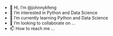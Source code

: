- 👋 Hi, I’m @johnnykfeng
- 👀 I’m interested in Python and Data Science
- 🌱 I’m currently learning Python and Data Science
- 💞️ I’m looking to collaborate on ...
- 📫 How to reach me ...

<!---
johnnykfeng/johnnykfeng is a ✨ special ✨ repository because its `README.md` (this file) appears on your GitHub profile.
You can click the Preview link to take a look at your changes.
--->
